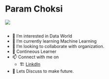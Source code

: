 # Param Choksi
![](https://github.com/paramchoksi/bio_image/blob/33774554fcf23ecbf199f01d435b2eda6f395081/welcome1.png?raw=true)

##
- 👀 I’m interested in Data World
- 🌱 I’m currently learning Machine Learning
- 💞️ I’m looking to collaborate with organization.
- 📖 Contineous Learner
- 📫 Connect with me on 
    * 🏗️ [LinkdIn](https://www.linkedin.com/in/param-choksi-9b95b214a/)
- 🤝 Lets Discuss to make future.

<!---
paramchoksi/paramchoksi is a ✨ special ✨ repository because its `README.md` (this file) appears on your GitHub profile.
You can click the Preview link to take a look at your changes.
--->
